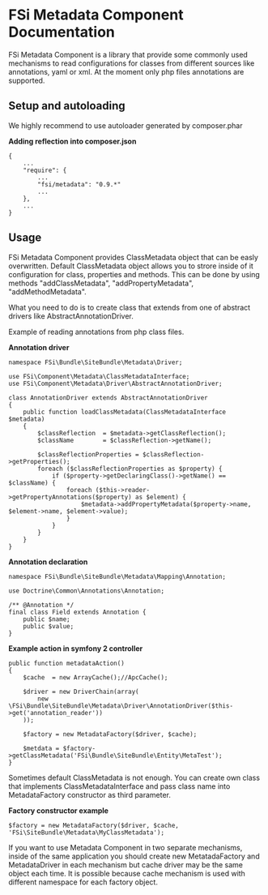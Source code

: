 # FSi Metadata Component Documentation

FSi Metadata Component is a library that provide some commonly used mechanisms to 
read configurations for classes from different sources like annotations, yaml or xml.
At the moment only php files annotations are supported.

## Setup and autoloading ##

We highly recommend to use autoloader generated by composer.phar

**Adding reflection into composer.json**

    {
        ... 
        "require": {
            ... 
            "fsi/metadata": "0.9.*" 
            ...
        },
        ...
    }

## Usage ##

FSi Metadata Component provides ClassMetadata object that can be easly overwritten. Default ClassMetadata object allows 
you to strore inside of it configuration for class, properties and methods. 
This can be done by using methods "addClassMetadata", "addPropertyMetadata", "addMethodMetadata". 

What you need to do is to create class that extends from one of abstract drivers like AbstractAnnotationDriver. 

Example of reading annotations from php class files. 


**Annotation driver** 

    namespace FSi\Bundle\SiteBundle\Metadata\Driver;
    
    use FSi\Component\Metadata\ClassMetadataInterface;
    use FSi\Component\Metadata\Driver\AbstractAnnotationDriver;
    
    class AnnotationDriver extends AbstractAnnotationDriver
    {
        public function loadClassMetadata(ClassMetadataInterface $metadata)
        {
            $classReflection  = $metadata->getClassReflection();
            $className        = $classReflection->getName();

            $classReflectionProperties = $classReflection->getProperties();
            foreach ($classReflectionProperties as $property) {
                if ($property->getDeclaringClass()->getName() == $className) {
                    foreach ($this->reader->getPropertyAnnotations($property) as $element) {
                        $metadata->addPropertyMetadata($property->name, $element->name, $element->value);
                    }
                }
            }
        }
    }
    
**Annotation declaration**

    namespace FSi\Bundle\SiteBundle\Metadata\Mapping\Annotation;
    
    use Doctrine\Common\Annotations\Annotation;
    
    /** @Annotation */
    final class Field extends Annotation {
        public $name;
        public $value;
    }

**Example action in symfony 2 controller**

    public function metadataAction()
    {
        $cache  = new ArrayCache();//ApcCache();

        $driver = new DriverChain(array(
            new \FSi\Bundle\SiteBundle\Metadata\Driver\AnnotationDriver($this->get('annotation_reader'))
        ));
        
        $factory = new MetadataFactory($driver, $cache);
        
        $metdata = $factory->getClassMetadata('FSi\Bundle\SiteBundle\Entity\MetaTest');
    }

Sometimes default ClassMetadata is not enough. You can create own class that implements 
ClassMetadataInterface and pass class name into MetadataFactory constructor as third parameter. 

**Factory constructor example**

    $factory = new MetadataFactory($driver, $cache, 'FSi\SiteBundle\Metadata\MyClassMetadata');

If you want to use Metadata Component in two separate mechanisms, inside of the 
same application you should create new MetatadaFactory and MetadataDriver in each 
mechanism but cache driver may be the same object each time. It is possible because 
cache mechanism is used with different namespace for each factory object.  
